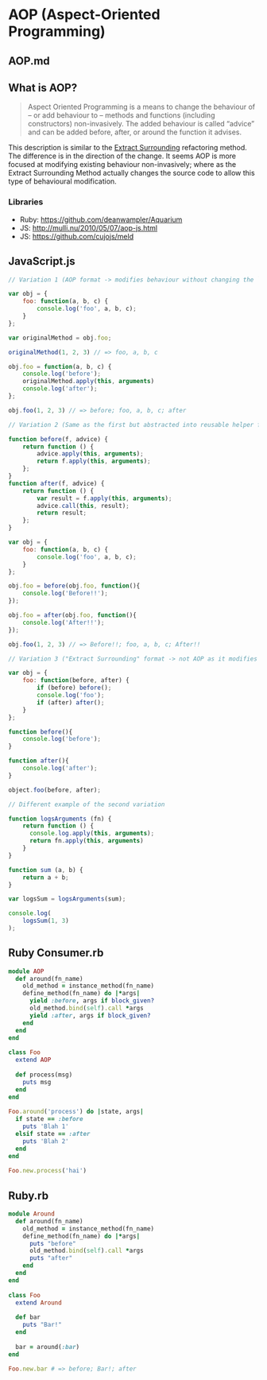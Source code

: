 # AOP (Aspect-Oriented Programming)

## AOP.md

## What is AOP?

> Aspect Oriented Programming is a means to change the behaviour of – or add behaviour to – methods and functions (including constructors) non-invasively. The added behaviour is called “advice” and can be added before, after, or around the function it advises.

This description is similar to the [Extract Surrounding](http://www.integralist.co.uk/posts/refactoring-techniques/#extract-surrounding-method) refactoring method. The difference is in the direction of the change. It seems AOP is more focused at modifying existing behaviour non-invasively; where as the Extract Surrounding Method actually changes the source code to allow this type of behavioural modification.

### Libraries

- Ruby: https://github.com/deanwampler/Aquarium
- JS: http://mulli.nu/2010/05/07/aop-js.html
- JS: https://github.com/cujojs/meld

## JavaScript.js

```javascript
// Variation 1 (AOP format -> modifies behaviour without changing the `foo` method code)

var obj = {
    foo: function(a, b, c) {
        console.log('foo', a, b, c);
    }
};

var originalMethod = obj.foo;

originalMethod(1, 2, 3) // => foo, a, b, c

obj.foo = function(a, b, c) {
    console.log('before');
    originalMethod.apply(this, arguments)
    console.log('after');
};

obj.foo(1, 2, 3) // => before; foo, a, b, c; after

// Variation 2 (Same as the first but abstracted into reusable helper functions)

function before(f, advice) {
    return function () {
        advice.apply(this, arguments);
        return f.apply(this, arguments);
    };
}
function after(f, advice) {
    return function () {
        var result = f.apply(this, arguments);
        advice.call(this, result);
        return result;
    };
}

var obj = {
    foo: function(a, b, c) {
        console.log('foo', a, b, c);
    }
};

obj.foo = before(obj.foo, function(){
    console.log('Before!!');
});

obj.foo = after(obj.foo, function(){
    console.log('After!!');
});

obj.foo(1, 2, 3) // => Before!!; foo, a, b, c; After!!

// Variation 3 ("Extract Surrounding" format -> not AOP as it modifies the source `foo` method)

var obj = {
    foo: function(before, after) {
        if (before) before();
        console.log('foo');
        if (after) after();
    }
};

function before(){
    console.log('before');
}

function after(){
    console.log('after');
}

object.foo(before, after);

// Different example of the second variation

function logsArguments (fn) {
    return function () {
      console.log.apply(this, arguments);
      return fn.apply(this, arguments)
    }
}

function sum (a, b) {
    return a + b;
}

var logsSum = logsArguments(sum);

console.log(
    logsSum(1, 3)
);
```

## Ruby Consumer.rb

```ruby
module AOP
  def around(fn_name)
    old_method = instance_method(fn_name)
    define_method(fn_name) do |*args|
      yield :before, args if block_given?
      old_method.bind(self).call *args
      yield :after, args if block_given?
    end
  end
end
 
class Foo
  extend AOP
 
  def process(msg)
    puts msg
  end
end
 
Foo.around('process') do |state, args|
  if state == :before
    puts 'Blah 1'
  elsif state == :after
    puts 'Blah 2'
  end
end
 
Foo.new.process('hai')
```

## Ruby.rb

```ruby
module Around
  def around(fn_name)
    old_method = instance_method(fn_name)
    define_method(fn_name) do |*args|
      puts "before"
      old_method.bind(self).call *args
      puts "after"
    end
  end
end
 
class Foo
  extend Around
 
  def bar
    puts "Bar!"
  end
 
  bar = around(:bar)
end
 
Foo.new.bar # => before; Bar!; after
```

